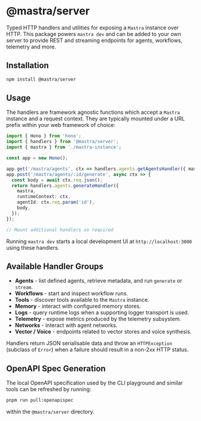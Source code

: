 # @mastra/server

Typed HTTP handlers and utilities for exposing a `Mastra` instance over HTTP.
This package powers `mastra dev` and can be added to your own server to provide
REST and streaming endpoints for agents, workflows, telemetry and more.

## Installation

```bash
npm install @mastra/server
```

## Usage

The handlers are framework agnostic functions which accept a `Mastra` instance
and a request context. They are typically mounted under a URL prefix within your
web framework of choice:

```typescript
import { Hono } from 'hono';
import { handlers } from '@mastra/server';
import { mastra } from './mastra-instance';

const app = new Hono();

app.get('/mastra/agents', ctx => handlers.agents.getAgentsHandler({ mastra, runtimeContext: ctx }));
app.post('/mastra/agents/:id/generate', async ctx => {
  const body = await ctx.req.json();
  return handlers.agents.generateHandler({
    mastra,
    runtimeContext: ctx,
    agentId: ctx.req.param('id'),
    body,
  });
});

// Mount additional handlers as required
```

Running `mastra dev` starts a local development UI at
`http://localhost:3000` using these handlers.

## Available Handler Groups

- **Agents** - list defined agents, retrieve metadata, and run `generate`
  or `stream`.
- **Workflows** - start and inspect workflow runs.
- **Tools** - discover tools available to the `Mastra` instance.
- **Memory** - interact with configured memory stores.
- **Logs** - query runtime logs when a supporting logger transport is used.
- **Telemetry** - expose metrics produced by the telemetry subsystem.
- **Networks** - interact with agent networks.
- **Vector / Voice** - endpoints related to vector stores and voice synthesis.

Handlers return JSON serialisable data and throw an `HTTPException` (subclass of
`Error`) when a failure should result in a non-2xx HTTP status.

## OpenAPI Spec Generation

The local OpenAPI specification used by the CLI playground and similar tools can
be refreshed by running:

```bash
pnpm run pull:openapispec
```

within the `@mastra/server` directory.
